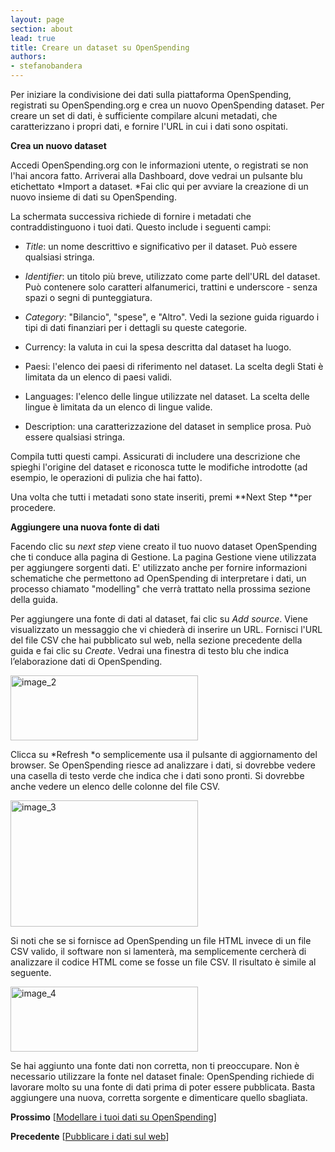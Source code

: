 ```yaml
---
layout: page
section: about
lead: true
title: Creare un dataset su OpenSpending
authors:
- stefanobandera
---
```

Per iniziare la condivisione dei dati sulla piattaforma OpenSpending, registrati su OpenSpending.org e crea un nuovo OpenSpending dataset. Per creare un set di dati, è sufficiente compilare alcuni metadati, che caratterizzano i propri dati, e fornire l'URL in cui i dati sono ospitati.

**Crea un nuovo dataset**

Accedi OpenSpending.org con le informazioni utente, o registrati se non l'hai ancora fatto. Arriverai alla Dashboard, dove vedrai un pulsante blu etichettato *Import a dataset. *Fai clic qui per avviare la creazione di un nuovo insieme di dati su OpenSpending.

La schermata successiva richiede di fornire i metadati che contraddistinguono i tuoi dati. Questo include i seguenti campi:

* *Title*: un nome descrittivo e significativo per il dataset. Può essere qualsiasi stringa.

* *Identifier*: un titolo più breve, utilizzato come parte dell'URL del dataset. Può contenere solo caratteri alfanumerici, trattini e underscore - senza spazi o segni di punteggiatura.

* *Category*: "Bilancio", "spese", e "Altro". Vedi la sezione guida riguardo i tipi di dati finanziari per i dettagli su queste categorie.

* Currency: la valuta in cui la spesa descritta dal dataset ha luogo.

* Paesi: l'elenco dei paesi di riferimento nel dataset. La scelta degli Stati è limitata da un elenco di paesi validi.

* Languages: l'elenco delle lingue utilizzate nel dataset. La scelta delle lingue è limitata da un elenco di lingue valide.

* Description: una caratterizzazione del dataset in semplice prosa. Può essere qualsiasi stringa.

Compila tutti questi campi. Assicurati di includere una descrizione che spieghi l'origine del dataset e riconosca tutte le modifiche introdotte (ad esempio, le operazioni di pulizia che hai fatto).

Una volta che tutti i metadati sono state inseriti, premi **Next Step **per procedere.

**Aggiungere una nuova fonte di dati**

Facendo clic su *next step* viene creato il tuo nuovo dataset OpenSpending che ti conduce alla pagina di Gestione. La pagina Gestione viene utilizzata per aggiungere sorgenti dati. E' utilizzato anche per fornire informazioni schematiche che permettono ad OpenSpending di interpretare i dati, un processo chiamato "modelling" che verrà trattato nella prossima sezione della guida.

Per aggiungere una fonte di dati al dataset, fai clic su *Add source*. Viene visualizzato un messaggio che vi chiederà di inserire un URL. Fornisci l'URL del file CSV che hai pubblicato sul web, nella sezione precedente della guida e fai clic su *Create*. Vedrai una finestra di testo blu che indica l’elaborazione dati di OpenSpending.

<img class="alignnone size-medium wp-image-1564" src="http://community.openspending.org/files/2013/09/image_2-300x104.png" alt="image_2" width="300" height="104" />

Clicca su *Refresh *o semplicemente usa il pulsante di aggiornamento del browser. Se OpenSpending riesce ad analizzare i dati, si dovrebbe vedere una casella di testo verde che indica che i dati sono pronti. Si dovrebbe anche vedere un elenco delle colonne del file CSV.

<img class="alignnone size-medium wp-image-1565" src="http://community.openspending.org/files/2013/09/image_3-300x202.png" alt="image_3" width="300" height="202" />

Si noti che se si fornisce ad OpenSpending un file HTML invece di un file CSV valido, il software non si lamenterà, ma semplicemente cercherà di analizzare il codice HTML come se fosse un file CSV. Il risultato è simile al seguente.

<img class="alignnone size-medium wp-image-1566" src="http://community.openspending.org/files/2013/09/image_4-300x104.png" alt="image_4" width="300" height="104" />

Se hai aggiunto una fonte dati non corretta, non ti preoccupare. Non è necessario utilizzare la fonte nel dataset finale: OpenSpending richiede di lavorare molto su una fonte di dati prima di poter essere pubblicata. Basta aggiungere una nuova, corretta sorgente e dimenticare quello sbagliata.

**Prossimo** [<a href="../modellare-i-tuoi-dati-su-openspending/">Modellare i tuoi dati su OpenSpending</a>]

**Precedente** [<a href="../pubblicare-i-dati-sul-web/">Pubblicare i dati sul web</a>]
